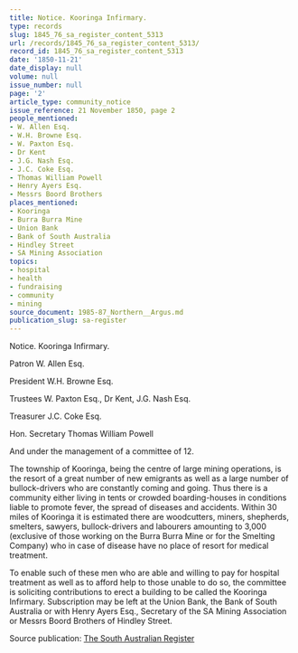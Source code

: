 ```yaml
---
title: Notice. Kooringa Infirmary.
type: records
slug: 1845_76_sa_register_content_5313
url: /records/1845_76_sa_register_content_5313/
record_id: 1845_76_sa_register_content_5313
date: '1850-11-21'
date_display: null
volume: null
issue_number: null
page: '2'
article_type: community_notice
issue_reference: 21 November 1850, page 2
people_mentioned:
- W. Allen Esq.
- W.H. Browne Esq.
- W. Paxton Esq.
- Dr Kent
- J.G. Nash Esq.
- J.C. Coke Esq.
- Thomas William Powell
- Henry Ayers Esq.
- Messrs Boord Brothers
places_mentioned:
- Kooringa
- Burra Burra Mine
- Union Bank
- Bank of South Australia
- Hindley Street
- SA Mining Association
topics:
- hospital
- health
- fundraising
- community
- mining
source_document: 1985-87_Northern__Argus.md
publication_slug: sa-register
---
```


Notice.  Kooringa Infirmary.

Patron	W. Allen Esq.

President	W.H. Browne Esq.

Trustees	W. Paxton Esq., Dr Kent, J.G. Nash Esq.

Treasurer	J.C. Coke Esq.

Hon. Secretary	Thomas William Powell

And under the management of a committee of 12.

The township of Kooringa, being the centre of large mining operations, is the resort of a great number of new emigrants as well as a large number of bullock-drivers who are constantly coming and going.  Thus there is a community either living in tents or crowded boarding-houses in conditions liable to promote fever, the spread of diseases and accidents.  Within 30 miles of Kooringa it is estimated there are woodcutters, miners, shepherds, smelters, sawyers, bullock-drivers and labourers amounting to 3,000 (exclusive of those working on the Burra Burra Mine or for the Smelting Company) who in case of disease have no place of resort for medical treatment.

To enable such of these men who are able and willing to pay for hospital treatment as well as to afford help to those unable to do so, the committee is soliciting contributions to erect a building to be called the Kooringa Infirmary.  Subscription may be left at the Union Bank, the Bank of South Australia or with Henry Ayers Esq., Secretary of the SA Mining Association or Messrs Boord Brothers of Hindley Street.

Source publication: [The South Australian Register](/publications/sa-register/)
